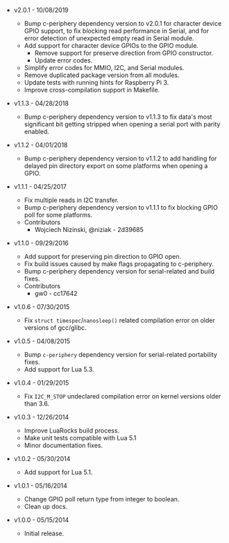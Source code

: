 * v2.0.1 - 10/08/2019
    * Bump c-periphery dependency version to v2.0.1 for character device GPIO
      support, to fix blocking read performance in Serial, and for error
      detection of unexpected empty read in Serial module.
    * Add support for character device GPIOs to the GPIO module.
        * Remove support for preserve direction from GPIO constructor.
        * Update error codes.
    * Simplify error codes for MMIO, I2C, and Serial modules.
    * Remove duplicated package version from all modules.
    * Update tests with running hints for Raspberry Pi 3.
    * Improve cross-compilation support in Makefile.

* v1.1.3 - 04/28/2018
    * Bump c-periphery dependency version to v1.1.3 to fix data's most
      significant bit getting stripped when opening a serial port with parity
      enabled.

* v1.1.2 - 04/01/2018
    * Bump c-periphery dependency version to v1.1.2 to add handling for delayed
      pin directory export on some platforms when opening a GPIO.

* v1.1.1 - 04/25/2017
    * Fix multiple reads in I2C transfer.
    * Bump c-periphery dependency version to v1.1.1 to fix blocking GPIO poll
      for some platforms.
    * Contributors
        * Wojciech Nizinski, @niziak - 2d39685

* v1.1.0 - 09/29/2016
    * Add support for preserving pin direction to GPIO open.
    * Fix build issues caused by make flags propagating to c-periphery.
    * Bump c-periphery dependency version for serial-related and build fixes.
    * Contributors
        * gw0 - cc17642

* v1.0.6 - 07/30/2015
    * Fix `struct timespec`/`nanosleep()` related compilation error on older
      versions of gcc/glibc.

* v1.0.5 - 04/08/2015
    * Bump `c-periphery` dependency version for serial-related portability
      fixes.
    * Add support for Lua 5.3.

* v1.0.4 - 01/29/2015
    * Fix `I2C_M_STOP` undeclared compilation error on kernel versions older
      than 3.6.

* v1.0.3 - 12/26/2014
    * Improve LuaRocks build process.
    * Make unit tests compatible with Lua 5.1
    * Minor documentation fixes.

* v1.0.2 - 05/30/2014
    * Add support for Lua 5.1.

* v1.0.1 - 05/16/2014
    * Change GPIO poll return type from integer to boolean.
    * Clean up docs.

* v1.0.0 - 05/15/2014
    * Initial release.
